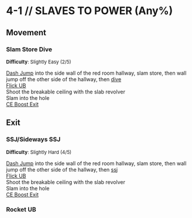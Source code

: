 # 4-1 // SLAVES TO POWER (Any%)


## Movement

### Slam Store Dive
<font size="2">
    <b>Difficulty</b>: Slightly Easy (2/5)
</font> <br/> 

[Dash Jump](/speedrun-tech.md#dash-jump) into the side wall of the red room hallway, slam store, then wall jump off the other side of the hallway, then [dive](/speedrun-tech.md#dives) <br/>
[Flick UB](/speedrun-tech.md#flick-ub) <br/>
Shoot the breakable ceiling with the slab revolver <br/>
Slam into the hole <br/>
[CE Boost Exit](/speedrun-tech.md#ce-boost-exit) 

## Exit

### SSJ/Sideways SSJ
<font size="2">
    <b>Difficulty</b>: Slightly Hard (4/5)
</font> <br/> 

[Dash Jump](/speedrun-tech.md#dash-jump) into the side wall of the red room hallway, slam store, then wall jump off the other side of the hallway, then [ssj](/speedrun-tech.md#ssj-super-slide-jump) <br/>
[Flick UB](/speedrun-tech.md#flick-ub) <br/>
Shoot the breakable ceiling with the slab revolver <br/>
Slam into the hole <br/>
[CE Boost Exit](/speedrun-tech.md#ce-boost-exit)

### Rocket UB
<!-- includes both with 2 rockets, and rocket + core -->